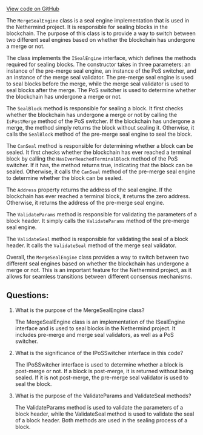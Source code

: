 [View code on GitHub](https://github.com/NethermindEth/nethermind/src/Nethermind/Nethermind.Merge.Plugin/Handlers/MergeSealEngine.cs)

The `MergeSealEngine` class is a seal engine implementation that is used in the Nethermind project. It is responsible for sealing blocks in the blockchain. The purpose of this class is to provide a way to switch between two different seal engines based on whether the blockchain has undergone a merge or not.

The class implements the `ISealEngine` interface, which defines the methods required for sealing blocks. The constructor takes in three parameters: an instance of the pre-merge seal engine, an instance of the PoS switcher, and an instance of the merge seal validator. The pre-merge seal engine is used to seal blocks before the merge, while the merge seal validator is used to seal blocks after the merge. The PoS switcher is used to determine whether the blockchain has undergone a merge or not.

The `SealBlock` method is responsible for sealing a block. It first checks whether the blockchain has undergone a merge or not by calling the `IsPostMerge` method of the PoS switcher. If the blockchain has undergone a merge, the method simply returns the block without sealing it. Otherwise, it calls the `SealBlock` method of the pre-merge seal engine to seal the block.

The `CanSeal` method is responsible for determining whether a block can be sealed. It first checks whether the blockchain has ever reached a terminal block by calling the `HasEverReachedTerminalBlock` method of the PoS switcher. If it has, the method returns true, indicating that the block can be sealed. Otherwise, it calls the `CanSeal` method of the pre-merge seal engine to determine whether the block can be sealed.

The `Address` property returns the address of the seal engine. If the blockchain has ever reached a terminal block, it returns the zero address. Otherwise, it returns the address of the pre-merge seal engine.

The `ValidateParams` method is responsible for validating the parameters of a block header. It simply calls the `ValidateParams` method of the pre-merge seal engine.

The `ValidateSeal` method is responsible for validating the seal of a block header. It calls the `ValidateSeal` method of the merge seal validator.

Overall, the `MergeSealEngine` class provides a way to switch between two different seal engines based on whether the blockchain has undergone a merge or not. This is an important feature for the Nethermind project, as it allows for seamless transitions between different consensus mechanisms.
## Questions: 
 1. What is the purpose of the MergeSealEngine class?
    
    The MergeSealEngine class is an implementation of the ISealEngine interface and is used to seal blocks in the Nethermind project. It includes pre-merge and merge seal validators, as well as a PoS switcher.

2. What is the significance of the IPoSSwitcher interface in this code?
    
    The IPoSSwitcher interface is used to determine whether a block is post-merge or not. If a block is post-merge, it is returned without being sealed. If it is not post-merge, the pre-merge seal validator is used to seal the block.

3. What is the purpose of the ValidateParams and ValidateSeal methods?
    
    The ValidateParams method is used to validate the parameters of a block header, while the ValidateSeal method is used to validate the seal of a block header. Both methods are used in the sealing process of a block.